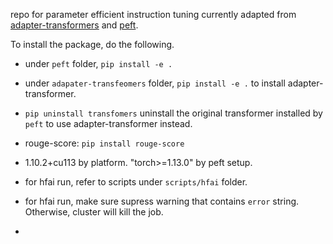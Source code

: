 repo for parameter efficient instruction tuning
currently adapted from [adapter-transformers](https://github.com/Adapter-Hub/adapter-transformers) and [peft](https://github.com/huggingface/peft).


To install the package, do the following.

* under `peft` folder, `pip install -e .`
* under `adapater-transfeomers` folder, `pip install -e .` to install adapter-transformer.
* `pip uninstall transfomers` uninstall the original transformer installed by `peft` to use adapter-transformer instead.
* rouge-score: `pip install rouge-score`


* 1.10.2+cu113 by platform.  "torch>=1.13.0" by peft setup.

* for hfai run, refer to scripts under `scripts/hfai` folder.
* for hfai run, make sure supress warning that contains `error` string. Otherwise, cluster will kill the job.
* 